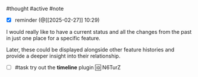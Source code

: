 #thought #active #note 

- [x] reminder (@[[2025-02-27]] 10:29)

I would really like to have a current status and all the changes from the past in just one place for a specific feature.

Later, these could be displayed alongside other feature histories and provide a deeper insight into their relationship.

- [ ] #task try out the **timeline** plugin  🆔 N6TurZ